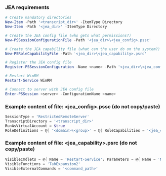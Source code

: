 ### JEA requirements

```powershell
# Create mandatory directories
New-Item -Path '<transcript_dir>' -ItemType Directory
New-Item -Path '<jea_dir>' -ItemType Directory

# Create the JEA config file (who gets what permissions?)
New-PSSessionConfigurationFile -Path '<jea_dir>\<jea_config>.pssc'

# Create the JEA capability file (what can the user do on the system?)
New-PSRoleCapabilityFile -Path '<jea_dir>\<jea_capability>.psrc'

# Register the JEA config file
Register-PSSessionConfiguration -Name <name> -Path '<jea_dir>\<jea_config>.pssc'

# Restart WinRM
Restart-Service WinRM

# Connect to server with JEA config file
Enter-PSSession <server> -ConfigurationName <name>
```

### Example content of file: <jea_config>.pssc (do not copy/paste)

```powershell
SessionType = 'RestrictedRemoteServer'
TranscriptDirectory = '<transcript_dir>'
RunAsVirtualAccount = $true
RoleDefinitions = @{ '<domain>\<group>' = @{ RoleCapabilities = '<jea_config>' }}
```

### Example content of file: <jea_capability>.psrc (do not copy/paste)

```powershell
VisibleCmdlets = @{ Name = 'Restart-Service'; Parameters = @{ Name = 'Name'; ValidateSet = '<service_name>' } }
VisibleFunctions = 'TabExpansion2'
VisibleExternalCommands = '<command_path>'
```